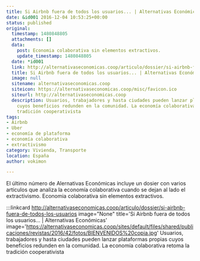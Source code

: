 ```yaml
---
title: Si Airbnb fuera de todos los usuarios... | Alternativas Económicas
date: &id001 2016-12-04 10:53:25+00:00
status: published
original:
  timestamp: 1480848805
  attachments: []
  data:
    post: Economia colaborativa sin elementos extractivos.
    update_timestamp: 1480848805
  date: *id001
  link: http://alternativaseconomicas.coop/articulo/dossier/si-airbnb-fuera-de-todos-los-usuarios
  title: Si Airbnb fuera de todos los usuarios... | Alternativas Económicas
  image: null
  sitename: alternativaseconomicas.coop
  siteicon: https://alternativaseconomicas.coop/misc/favicon.ico
  siteurl: http://alternativaseconomicas.coop
  description: Usuarios, trabajadores y hasta ciudades pueden lanzar plataformas propias
    cuyos beneficios redunden en la comunidad. La economía colaborativa retoma la
    tradición cooperativista
tags:
- Airbnb
- Uber
- economía de plataforma
- economía colaborativa
- extractivismo
category: Vivienda, Transporte
location: España
author: vokimon

---
```

El último número de Alernativas Económicas
incluye un dosier con varios articulos
que analiza la economía colaborativa
cuando se dejan al lado el extractivismo.
Economia colaborativa sin elementos extractivos.

:::linkcard http://alternativaseconomicas.coop/articulo/dossier/si-airbnb-fuera-de-todos-los-usuarios image="None" title='Si Airbnb fuera de todos los usuarios... | Alternativas Económicas' image='https://alternativaseconomicas.coop/sites/default/files/shared/publicaciones/revistas/2016/42/fotos/BIENVENIDOS%20copia.jpg'
    Usuarios, trabajadores y hasta ciudades pueden lanzar plataformas propias cuyos beneficios redunden en la comunidad. La economía colaborativa retoma la tradición cooperativista

